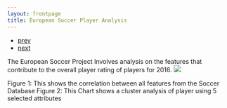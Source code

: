 ```yaml
---
layout: frontpage
title: European Soccer Player Analysis
---
```

<!--


[NBA Team and Player Analysis](https://github.com/bsharvey/NBA_Player_Team_Analysis), a methodology for analyzing NBA player and Team data.  This analysis assess Lebron James and the Cleveland Cavilers over the entire regular season. 
[![pdf](../icons16/pdf-icon.png)]()
[![GitHub](../icons16/github-icon.png)](https://github.com/bsharvey/NBA_Player_Team_Analysis)

![Harvey NBA Analysis (2017) Fig 1 and 2](../../pages/publpics/nba1.png)

Figure 1: This chart shows an assist, turnover, "+/-" comparison over the season as it relates to wins and losses.
Figure 2: This chart diplays a "+/-" analysis to show box plots of wins and losses the mean and standard deviation along the regular season.

-->
<div class="navbar">
  <div class="navbar-inner">
      <ul class="nav">
          <li><a href="bioinformatics1.html">prev</a></li>
          <li><a href="bioinformatics2.html">next</a></li>
      </ul>
  </div>
</div>
The European Soccer Project Involves analysis on the features that contribute to the overall player rating of players for 2016.



<img src = "/pages/publpics/ParallePlotCluster.png">

Figure 1: This shows the correlation between all features from the Soccer Database
Figure 2: This Chart shows a cluster analysis of player using 5 selected attributes 
